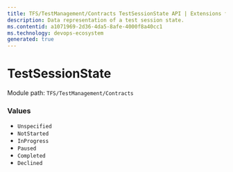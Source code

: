 ```yaml
---
title: TFS/TestManagement/Contracts TestSessionState API | Extensions for Azure DevOps Services
description: Data representation of a test session state.
ms.contentid: a1071969-2d36-4da5-8afe-4000f8a40cc1
ms.technology: devops-ecosystem
generated: true
---
```


# TestSessionState

Module path: `TFS/TestManagement/Contracts`

### Values

- `Unspecified`
- `NotStarted`
- `InProgress`
- `Paused`
- `Completed`
- `Declined`
